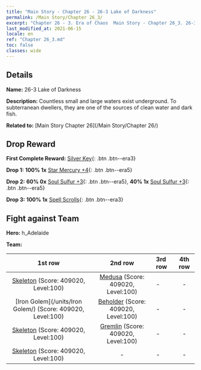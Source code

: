 ```yaml
---
title: "Main Story - Chapter 26 - 26-3 Lake of Darkness"
permalink: /Main Story/Chapter 26_3/
excerpt: "Chapter 26 - 3. Era of Chaos  Main Story - Chapter 26_3. 26-3 Lake of Darkness"
last_modified_at: 2021-06-15
locale: en
ref: "Chapter 26_3.md"
toc: false
classes: wide
---
```


## Details

 **Name:** 26-3 Lake of Darkness

 **Description:** Countless small and large waters exist underground. To subterranean dwellers, they are one of the sources of clean water and dark fish.

 **Related to:** [Main Story Chapter 26](/Main Story/Chapter 26/)

## Drop Reward

 **First Complete Reward:** [Silver Key](/Items/con_693/){: .btn .btn--era3}

 **Drop 1:** **100% 1x** [Star Mercury +4](/Items/mat_91/){: .btn .btn--era5}

 **Drop 2:** **60% 0x** [Soul Sulfur +3](/Items/mat_85/){: .btn .btn--era5}, **40% 1x** [Soul Sulfur +3](/Items/mat_85/){: .btn .btn--era5}

 **Drop 3:** **100% 1x** [Spell Scrolls](/Items/con_694/){: .btn .btn--era3}


## Fight against Team
 **Hero:** h_Adelaide

 **Team:**


  | 1st row | 2nd row | 3rd row | 4th row |
  |:----:|:----:|:----|:----:|
  | [Skeleton](/units/Skeleton/) (Score: 409020, Level:100)  | [Medusa](/units/Medusa/) (Score: 409020, Level:100)  | - | - |
  | [Iron Golem](/units/Iron Golem/) (Score: 409020, Level:100)  | [Beholder](/units/Beholder/) (Score: 409020, Level:100)  | - | - |
  | [Skeleton](/units/Skeleton/) (Score: 409020, Level:100)  | [Gremlin](/units/Gremlin/) (Score: 409020, Level:100)  | - | - |
  | [Skeleton](/units/Skeleton/) (Score: 409020, Level:100)  | - | - | - |


